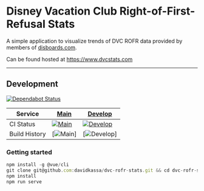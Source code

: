 # Disney Vacation Club Right-of-First-Refusal Stats

A simple application to visualize trends of DVC ROFR data provided by members of [disboards.com](https://www.disboards.com/forums/purchasing-dvc.28/).

Can be found hosted at <https://www.dvcstats.com>

---

## Development

[![Dependabot Status](https://api.dependabot.com/badges/status?host=github&repo=davidkassa/dvc-rofr-stats)](https://dependabot.com)

| Service       | [Main](https://www.dvcstats.com)                                                                                              | [Develop](https://dev.dvcstats.com)                                                                                               |
| ------------- | ------------------------------------------------------------------------------------------------------------------------------- | --------------------------------------------------------------------------------------------------------------------------------- |
| CI Status     | [![Main](https://travis-ci.com/davidkassa/dvc-rofr-stats.svg?branch=main)](https://travis-ci.com/davidkassa/dvc-rofr-stats) | [![Develop](https://travis-ci.com/davidkassa/dvc-rofr-stats.svg?branch=develop)](https://travis-ci.com/davidkassa/dvc-rofr-stats) |
| Build History | [![Main](https://buildstats.info/travisci/chart/davidkassa/dvc-rofr-stats?includeBuildsFromPullRequest=false&branch=main)]  | [![Develop](https://buildstats.info/travisci/chart/davidkassa/dvc-rofr-stats?includeBuildsFromPullRequest=false&branch=develop)]  |

### Getting started

```javascript
npm install -g @vue/cli
git clone git@github.com:davidkassa/dvc-rofr-stats.git && cd dvc-rofr-stats
npm install
npm run serve
```
